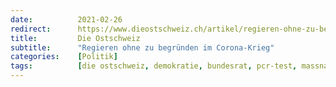 ```yaml
---
date:          2021-02-26
redirect:      https://www.dieostschweiz.ch/artikel/regieren-ohne-zu-begruenden-im-corona-krieg-lDE8Ok5
title:         Die Ostschweiz
subtitle:      "Regieren ohne zu begründen im Corona-Krieg"
categories:    [Politik]
tags:          [die ostschweiz, demokratie, bundesrat, pcr-test, massnahmen, maske]
---
```

